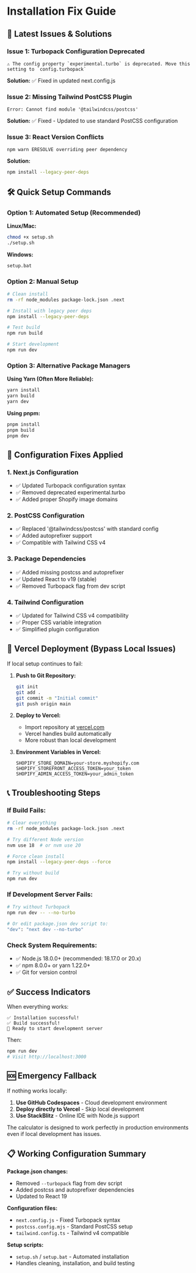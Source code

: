 # Installation Fix Guide

## 🚨 Latest Issues & Solutions

### Issue 1: Turbopack Configuration Deprecated
```
⚠ The config property `experimental.turbo` is deprecated. Move this setting to `config.turbopack`
```

**Solution:** ✅ Fixed in updated next.config.js

### Issue 2: Missing Tailwind PostCSS Plugin
```
Error: Cannot find module '@tailwindcss/postcss'
```

**Solution:** ✅ Fixed - Updated to use standard PostCSS configuration

### Issue 3: React Version Conflicts
```
npm warn ERESOLVE overriding peer dependency
```

**Solution:**
```bash
npm install --legacy-peer-deps
```

## 🛠️ Quick Setup Commands

### Option 1: Automated Setup (Recommended)

**Linux/Mac:**
```bash
chmod +x setup.sh
./setup.sh
```

**Windows:**
```cmd
setup.bat
```

### Option 2: Manual Setup

```bash
# Clean install
rm -rf node_modules package-lock.json .next

# Install with legacy peer deps
npm install --legacy-peer-deps

# Test build
npm run build

# Start development
npm run dev
```

### Option 3: Alternative Package Managers

**Using Yarn (Often More Reliable):**
```bash
yarn install
yarn build
yarn dev
```

**Using pnpm:**
```bash
pnpm install
pnpm build
pnpm dev
```

## 🔧 Configuration Fixes Applied

### 1. Next.js Configuration
- ✅ Updated Turbopack configuration syntax
- ✅ Removed deprecated experimental.turbo
- ✅ Added proper Shopify image domains

### 2. PostCSS Configuration
- ✅ Replaced '@tailwindcss/postcss' with standard config
- ✅ Added autoprefixer support
- ✅ Compatible with Tailwind CSS v4

### 3. Package Dependencies
- ✅ Added missing postcss and autoprefixer
- ✅ Updated React to v19 (stable)
- ✅ Removed Turbopack flag from dev script

### 4. Tailwind Configuration
- ✅ Updated for Tailwind CSS v4 compatibility
- ✅ Proper CSS variable integration
- ✅ Simplified plugin configuration

## 🚀 Vercel Deployment (Bypass Local Issues)

If local setup continues to fail:

1. **Push to Git Repository:**
   ```bash
   git init
   git add .
   git commit -m "Initial commit"
   git push origin main
   ```

2. **Deploy to Vercel:**
   - Import repository at [vercel.com](https://vercel.com)
   - Vercel handles build automatically
   - More robust than local development

3. **Environment Variables in Vercel:**
   ```
   SHOPIFY_STORE_DOMAIN=your-store.myshopify.com
   SHOPIFY_STOREFRONT_ACCESS_TOKEN=your_token
   SHOPIFY_ADMIN_ACCESS_TOKEN=your_admin_token
   ```

## 📞 Troubleshooting Steps

### If Build Fails:
```bash
# Clear everything
rm -rf node_modules package-lock.json .next

# Try different Node version
nvm use 18  # or nvm use 20

# Force clean install
npm install --legacy-peer-deps --force

# Try without build
npm run dev
```

### If Development Server Fails:
```bash
# Try without Turbopack
npm run dev -- --no-turbo

# Or edit package.json dev script to:
"dev": "next dev --no-turbo"
```

### Check System Requirements:
- ✅ Node.js 18.0.0+ (recommended: 18.17.0 or 20.x)
- ✅ npm 8.0.0+ or yarn 1.22.0+
- ✅ Git for version control

## ✅ Success Indicators

When everything works:
```
✅ Installation successful!
✅ Build successful!
🎯 Ready to start development server
```

Then:
```bash
npm run dev
# Visit http://localhost:3000
```

## 🆘 Emergency Fallback

If nothing works locally:

1. **Use GitHub Codespaces** - Cloud development environment
2. **Deploy directly to Vercel** - Skip local development
3. **Use StackBlitz** - Online IDE with Node.js support

The calculator is designed to work perfectly in production environments even if local development has issues.

## 📋 Working Configuration Summary

**Package.json changes:**
- Removed `--turbopack` flag from dev script
- Added postcss and autoprefixer dependencies
- Updated to React 19

**Configuration files:**
- `next.config.js` - Fixed Turbopack syntax
- `postcss.config.mjs` - Standard PostCSS setup
- `tailwind.config.ts` - Tailwind v4 compatible

**Setup scripts:**
- `setup.sh` / `setup.bat` - Automated installation
- Handles cleaning, installation, and build testing

